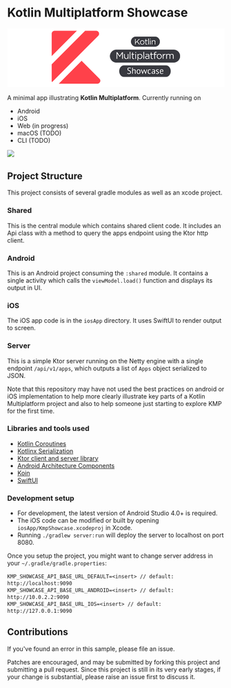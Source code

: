 # Kotlin Multiplatform Showcase

<img src="https://github.com/moallemi/kmp-showcase/blob/master/.github/kmp-showcase.png?raw=true">

A minimal app illustrating **Kotlin Multiplatform**. Currently running on
* Android
* iOS
* Web (in progress)
* macOS (TODO)
* CLI (TODO)

<img src="https://github.com/moallemi/kmp-showcase/blob/master/.github/android-ios-screenshot.png?raw=true">

## Project Structure

This project consists of several gradle modules as well as an xcode project.

### Shared

This is the central module which contains shared client code. It includes an Api class with a method to query the apps endpoint using the Ktor http client.

### Android

This is an Android project consuming the `:shared` module. It contains a single activity which calls the `viewModel.load()` function and displays its output in UI.

### iOS

The iOS app code is in the `iosApp` directory. It uses SwiftUI to render output to screen.

### Server

This is a simple Ktor server running on the Netty engine with a single endpoint `/api/v1/apps`, which outputs a list of `Apps` object serialized to JSON.

Note that this repository may have not used the best practices on android or iOS implementation to help more clearly illustrate key parts of a Kotlin
Multiplatform project and also to help someone just starting to explore KMP for the first time.

### Libraries and tools used

* [Kotlin Coroutines](https://kotlinlang.org/docs/reference/coroutines-overview.html)
* [Kotlinx Serialization](https://github.com/Kotlin/kotlinx.serialization)
* [Ktor client and server library](https://github.com/ktorio/ktor)
* [Android Architecture Components](https://developer.android.com/topic/libraries/architecture/index.html)
* [Koin](https://github.com/InsertKoinIO/koin)
* [SwiftUI](https://developer.apple.com/documentation/swiftui)

### Development setup
* For development, the latest version of Android Studio 4.0+ is required.
* The iOS code can be modified or built by opening `iosApp/KmpShowcase.xcodeproj` in Xcode.
* Running `./gradlew server:run` will deploy the server to localhost on port 8080.

Once you setup the project, you might want to change server address in your `~/.gradle/gradle.properties`:

```
KMP_SHOWCASE_API_BASE_URL_DEFAULT=<insert> // default: http://localhost:9090
KMP_SHOWCASE_API_BASE_URL_ANDROID=<insert> // default: http://10.0.2.2:9090
KMP_SHOWCASE_API_BASE_URL_IOS=<insert> // default: http://127.0.0.1:9090
```

## Contributions

If you've found an error in this sample, please file an issue.

Patches are encouraged, and may be submitted by forking this project and
submitting a pull request. Since this project is still in its very early stages,
if your change is substantial, please raise an issue first to discuss it.


